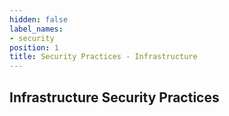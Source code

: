 ```yaml
---
hidden: false
label_names:
- security
position: 1
title: Security Practices - Infrastructure
---
```


## Infrastructure Security Practices
